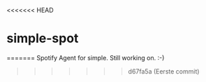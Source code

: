<<<<<<< HEAD
# simple-spot
=======
Spotify Agent for simple. 
Still working on. :-)
>>>>>>> d67fa5a (Eerste commit)
